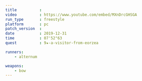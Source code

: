 ```yaml
---
title          :
video          : https://www.youtube.com/embed/MXnDrcGHSGA
run_type       : freestyle
platform       : pc
patch_version  : 
date           : 2019-12-31
time           : 07'52"63
quest          : 9★-a-visitor-from-eorzea

runners:
    - alternum

weapons:
    - bow
---
```

